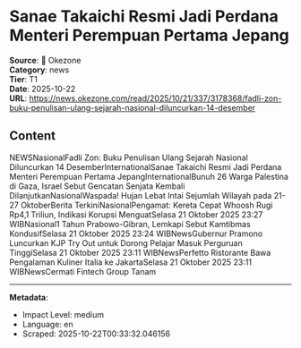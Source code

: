 # Sanae Takaichi Resmi Jadi Perdana Menteri Perempuan Pertama Jepang

**Source**: 📰 Okezone  
**Category**: news  
**Tier**: T1  
**Date**: 2025-10-22  
**URL**: https://news.okezone.com/read/2025/10/21/337/3178368/fadli-zon-buku-penulisan-ulang-sejarah-nasional-diluncurkan-14-desember

## Content

NEWSNasionalFadli Zon: Buku Penulisan Ulang Sejarah Nasional Diluncurkan 14 DesemberInternationalSanae Takaichi Resmi Jadi Perdana Menteri Perempuan Pertama JepangInternationalBunuh 26 Warga Palestina di Gaza, Israel Sebut Gencatan Senjata Kembali DilanjutkanNasionalWaspada! Hujan Lebat Intai Sejumlah Wilayah pada 21-27 OktoberBerita TerkiniNasionalPengamat: Kereta Cepat Whoosh Rugi Rp4,1 Triliun, Indikasi Korupsi MenguatSelasa 21 Oktober 2025 23:27 WIBNasional1 Tahun Prabowo-Gibran, Lemkapi Sebut Kamtibmas KondusifSelasa 21 Oktober 2025 23:24 WIBNewsGubernur Pramono Luncurkan KJP Try Out untuk Dorong Pelajar Masuk Perguruan TinggiSelasa 21 Oktober 2025 23:11 WIBNewsPerfetto Ristorante Bawa Pengalaman Kuliner Italia ke JakartaSelasa 21 Oktober 2025 23:11 WIBNewsCermati Fintech Group Tanam 

---

**Metadata**:
- Impact Level: medium
- Language: en
- Scraped: 2025-10-22T00:33:32.046156
